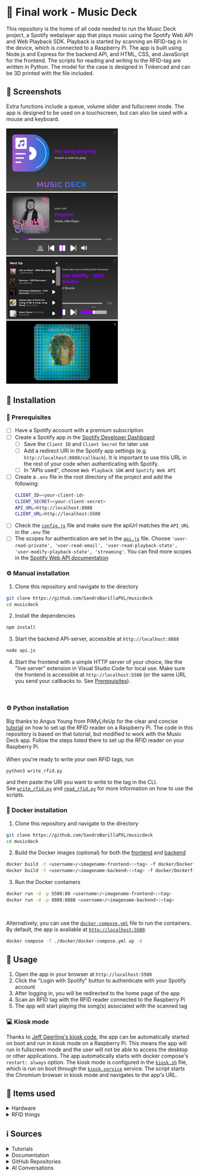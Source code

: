 # :dvd: Final work - Music Deck
This repository is the home of all code needed to run the Music Deck project, a Spotify webplayer app that plays music using the Spotify Web API and Web Playback SDK. Playback is started by scanning an RFID-tag in in the device, which is connected to a Raspberry Pi. The app is built using Node.js and Express for the backend API, and HTML, CSS, and JavaScript for the frontend. The scripts for reading and writing to the RFID-tag are written in Python. The model for the case is designed in Tinkercad and can be 3D printed with the file included. 

## :flower_playing_cards: Screenshots
Extra functions include a queue, volume slider and fullscreen mode. The app is designed to be used on a touchscreen, but can also be used with a mouse and keyboard. <br><br>
<img src="imgs/img1.png" alt="home" width="300"/><br>
<img src="imgs/img2.png" alt="play" width="300"/><br>
<img src="imgs/img3.png" alt="volume" width="300"/><br>
<img src="imgs/img4.png" alt="fullscreen" width="300"/><br>

## :wrench: Installation
### :bust_in_silhouette: Prerequisites
- [ ] Have a Spotify account with a premium subscription
- [ ] Create a Spotify app in the [Spotify Developer Dashboard](https://developer.spotify.com/dashboard/applications)
  - [ ] Save the `Client ID` and `Client Secret` for later use
  - [ ] Add a redirect URI in the Spotify app settings (e.g. `http://localhost:8888/callback`). It is important to use this URL in the rest of your code when authenticating with Spotify.
  - [ ] In "APIs used", choose `Web Playback SDK` and `Spotify Web API`
- [ ] Create a `.env` file in the root directory of the project and add the following:
    ```bash
    CLIENT_ID=<your-client-id>
    CLIENT_SECRET=<your-client-secret>
    API_URL=http://localhost:8888
    CLIENT_URL=http://localhost:5500
    ```
- [ ] Check the [`config.js`](./config.js) file and make sure the apiUrl matches the `API_URL` in the `.env` file
- [ ] The scopes for authentication are set in the [`api.js`](api.js) file. Choose `'user-read-private', 'user-read-email', 'user-read-playback-state', 'user-modify-playback-state', 'streaming'`. You can find more scopes in the [Spotify Web API documentation](https://developer.spotify.com/documentation/general/guides/scopes/)

### :gear: Manual installation
1. Clone this repository and navigate to the directory
```bash
git clone https://github.com/SandroBarillaPXL/musicdeck
cd musicdeck
```
2. Install the dependencies
```bash
npm install
```	
3. Start the backend API-server, accessible at `http://localhost:8888`
```bash
node api.js
```
4. Start the frontend with a simple HTTP server of your choice, like the "live server" extension in Visual Studio Code for local use. Make sure the frontend is accessible at `http://localhost:5500` (or the same URL you send your callbacks to. See [Prerequisites](https://github.com/SandroBarillaPXL/musicdeck?tab=readme-ov-file#gear-prerequisites)).
<br>

### :gear: Python installation
Big thanks to Angus Young from PiMyLifeUp for the clear and concise [tutorial](https://pimylifeup.com/raspberry-pi-rfid-rc522/) on how to set up the RFID reader on a Raspberry Pi. The code in this repository is based on that tutorial, but modified to work with the Music Deck app. Follow the steps listed there to set up the RFID reader on your Raspberry Pi.
<br><br>
When you're ready to write your own RFID tags, run
```bash
python3 write_rfid.py
```
and then paste the URI you want to write to the tag in the CLI.
<br>
See [`write_rfid.py`](./write_rfid.py) and [`read_rfid.py`](./read_rfid.py) for more information on how to use the scripts.

### :whale: Docker installation
1. Clone this repository and navigate to the directory
```bash
git clone https://github.com/SandroBarillaPXL/musicdeck
cd musicdeck
```
2. Build the Docker images (optional) for both the [frontend](docker/Dockerfile-fe) and [backend](docker/Dockerfile-be)
```bash
docker build -t <username>/<imagename-frontend>:<tag> -f docker/Dockerfile-fe .
docker build -t <username>/<imagename-backend>:<tag> -f docker/Dockerfile-be .
```
3. Run the Docker containers
```bash
docker run -d -p 5500:80 <username>/<imagename-frontend>:<tag>
docker run -d -p 8888:8888 <username>/<imagename-backend>:<tag>
```
<br>

Alternatively, you can use the [`docker-compose.yml`](docker/docker-compose.yml) file to run the containers. By default, the app is available at [`http://localhost:5500`](http://localhost:5500).
```bash
docker compose -f ./docker/docker-compose.yml up -d
```

## :rocket: Usage
1. Open the app in your browser at `http://localhost:5500`
2. Click the "Login with Spotify" button to authenticate with your Spotify account
3. After logging in, you will be redirected to the home page of the app
4. Scan an RFID tag with the RFID reader connected to the Raspberry Pi
5. The app will start playing the song(s) associated with the scanned tag

### :computer: Kiosk mode
Thanks to [Jeff Geerling's kiosk code](https://github.com/geerlingguy/pi-kiosk), the app can be automatically started on boot and run in kiosk mode on a Raspberry Pi. This means the app will run in fullscreen mode and the user will not be able to access the desktop or other applications. The app automatically starts with docker compose's `restart: always` option. The kiosk mode is configured in the [`kiosk.sh`](./kiosk/kiosk.sh) file, which is run on boot through the [`kiosk.service`](./kiosk/kiosk.service) service. The script starts the Chromium browser in kiosk mode and navigates to the app's URL.


## :shopping_cart: Items used
<details>
<summary>Hardware</summary>

- [Raspberry Pi 4 Model B, 4GB](https://www.elektor.nl/products/raspberry-pi-4-b-4-gb-ram?variant=46907295629644)
- [Raspberry Pi Touch Display 2](https://www.elektor.nl/products/raspberry-pi-touch-display-2?variant=48853434892620)
- [microSD-kaart voorgeïnstalleerd met Raspberry Pi OS (32 GB)](https://www.elektor.nl/products/microsd-card-pre-installed-with-raspberry-pi-os-32-gb?variant=46907112063308)
- [Audiocore AC870 Compacte 2.0 stereo luidspreker voor pc, 2 x 3 W, RMS, zwart](https://www.amazon.com.be/-/nl/dp/B01LCXFEMM)
- Various PLA filament colors for 3D printing the case. Model can be found in the file [`The Music Deck.stl`](./The%20Music%20Deck.stl) in the root directory of this repository.
</details>
<details>
<summary>RFID things</summary>

- [BABIQT MIFARE Klassiek 1K S50 RFID NFC zelfklevende etiketten - Smart RFID-etiketten ISO 14443A 13,56 MHz Mifare MF1 1K - 2,5 cm ronde stickers](https://www.amazon.com.be/-/nl/dp/B0BZRS35CT)
- [AZDelivery 40 stuks Jumper F2F Female to Female kabel 20 cm compatibel met Arduino en Raspberry Pi Breadboard met e-book](https://www.amazon.com.be/-/nl/dp/B07KYHBVR7)
- [AZDelivery RC522 RFID-set met lezer, chip en 13,56 MHz SPI-kaart, compatibel met Arduino en Raspberry Pi met e-book](https://www.amazon.com.be/-/nl/dp/B01M28JAAZ)
</details>

## :information_source: Sources
<details>
<summary>Tutorials</summary>

- [Spotify Web Playback SDK Tutorial](https://www.youtube.com/watch?v=TN1uvgAyxE0)
- [How to Set Up a Raspberry Pi RFID RC522 Chip](https://pimylifeup.com/raspberry-pi-rfid-rc522/)
- [I Control EVERYTHING with this Raspberry Pi - Jeff Geerling](https://youtu.be/gpyYCTgJO88?si=_tISi13PRDC2j-k6)
</details>
<details>
<summary>Documentation</summary>

- [Spotify Web API Documentation](https://developer.spotify.com/documentation/web-api/)
- [Spotify Web Playback SDK Documentation](https://developer.spotify.com/documentation/web-playback-sdk/)
</details>
<details>
<summary>GitHub Repositories</summary>

- [nodejs-spotify GitHub Repository](https://github.com/adanzweig/nodejs-spotify)
- [spotify-web-api-node GitHub Repository](https://github.com/thelinmichael/spotify-web-api-node)
- [pi-kiosk by Jeff Geerling](https://github.com/geerlingguy/pi-kiosk)
</details>
<details>
<summary>AI Conversations</summary>

- [ChatGPT conversation 1](https://chatgpt.com/share/672b4885-9bf4-8009-b327-ca86d2885d0b)
- [ChatGPT conversation 2](https://chatgpt.com/share/6836d76b-6a24-8009-b279-d4ab5b41c2f6)
- [ChatGPT conversation 3](https://chatgpt.com/share/6800f145-c604-8009-9549-a21ab16f4d6b)
- [ChatGPT conversation 4](https://chatgpt.com/share/6836d7b7-bf84-8009-a0f0-1e9a7e1974a8)
- [ChatGPT conversation 5](https://chatgpt.com/share/6836d7cb-d378-8009-b377-d4290722423c)
- [Grok conversation 1](https://grok.com/share/c2hhcmQtMg%3D%3D_03b14119-7e32-4e7f-b8f0-faa1fa56d072)
- [Grok conversation 2](https://grok.com/share/c2hhcmQtMg%3D%3D_6b4d6956-0461-40cd-90e7-d7fd8253204c)
- [Grok conversation 3](https://grok.com/share/c2hhcmQtMg%3D%3D_84b031c0-91d0-4d90-99f5-515b1bae8478)
</details>